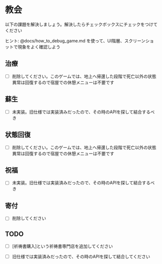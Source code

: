 # 教会

以下の課題を解決しましょう。解決したらチェックボックスにチェックをつけてください

ヒント: @docs/how_to_debug_game.md を使って、UI階層、スクリーンショットで現象をよく確認しよう

## 治療

* [ ] 削除してください。このゲームでは、地上へ帰還した段階で死亡以外の状態異常は回復するので宿屋での休憩メニューは不要です

## 蘇生

* [ ] 未実装。旧仕様では実装済みだったので、その時のAPIを探して結合するべき

## 状態回復

* [ ] 削除してください。このゲームでは、地上へ帰還した段階で死亡以外の状態異常は回復するので宿屋での休憩メニューは不要です

## 祝福

* [ ] 未実装。旧仕様では実装済みだったので、その時のAPIを探して結合するべき

## 寄付

* [ ] 削除してください

## TODO

* [ ] [祈祷書購入]という祈祷書専門店を追加してください
* [ ] 旧仕様では実装済みだったので、その時のAPIを探して結合してください

